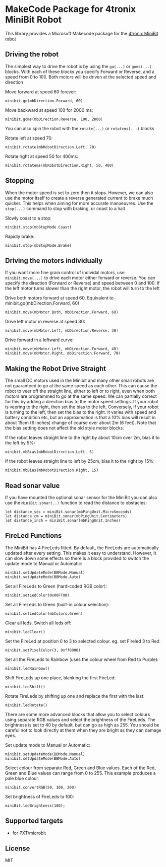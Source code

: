 # MakeCode Package for 4tronix MiniBit Robot

This library provides a Microsoft Makecode package for the [4tronix MiniBit robot](https://4tronix.co.uk/minibit)

## Driving the robot    
The simplest way to drive the robot is by using the `go(...)` or `goms(...)` blocks.
With each of these blocks you specify Forward or Reverse, and a speed from 0 to 100.
Both motors will be driven at the selected speed and direction

Move forward at speed 60 forever:

```block
minibit.go(mbDirection.Forward, 60)
```

Move backward at speed 100 for 2000 ms:

```block
minibit.goms(mbDirection.Reverse, 100, 2000)
```

You can also spin the robot with the `rotate(...)` or `rotatems(...)` blocks

Rotate left at speed 70:

```block
minibit.rotate(mbRobotDirection.Left, 70)
```

Rotate right at speed 50 for 400ms:

```block
minibit.rotatems(mbRobotDirection.Right, 50, 400)
```   

## Stopping
When the motor speed is set to zero then it stops. However, we can also use the motor itself to create a reverse generated current to brake much quicker.
This helps when aiming for more accurate manoeuvres. Use the `stop(...)` command to stop with braking, or coast to a halt

Slowly coast to a stop:

```block
minibit.stop(mbStopMode.Coast)
```

Rapidly brake:

```block
minibit.stop(mbStopMode.Brake)
```

## Driving the motors individually

If you want more fine grain control of individal motors, use `minibit.move(...)` to drive each motor either forward or reverse.
You can specify the direction (Forward or Reverse) and speed between 0 and 100.
If the left motor turns slower than the right motor, the robot will turn to the left

Drive both motors forward at speed 60. Equivalent to minibit.go(mbDirection.Forward, 60)

```block
minibit.move(mbMotor.Both, mbDirection.Forward, 60)
```

Drive left motor in reverse at speed 30:

```block
minibit.move(mbMotor.Left, mbDirection.Reverse, 30)
```

Drive forward in a leftward curve:

```blocks
minibit.move(mbMotor.Left, mbDirection.Forward, 40)
minibit.move(mbMotor.Right, mbDirection.Forward, 70)
```

## Making the Robot Drive Straight

The small DC motors used in the Minibit and many other small robots are not guaranteed to go at the same speed as each other.
This can cause the robot to veer off the straight line, either to left or to right, even when both motors are programmed to go
at the same speed.
We can partially correct for this by adding a direction bias to the motor speed settings.
If your robot is veering to the right, then set the bias to the left.
Conversely, if your robot is turning to the left, then set the bias to the right.
It varies with speed and battery condition etc, but an approximation is that a 10% bias will result in about 15cm (6 inches)
change of course over about 2m (6 feet).
Note that the bias setting does not affect the old style motor blocks.

If the robot leaves straight line to the right by about 10cm over 2m, bias it to the left by 5%:

```block
minibit.mbBias(mbRobotDirection.Left, 5)
```

If the robot leaves straight line to left by 25cm, bias it to the right by 15%:

```block
minibit.mbBias(mbRobotDirection.Right, 15)
```

## Read sonar value

If you have mounted the optional sonar sensor for the MiniBit you can
also use the `MiniBit.sonar(..)` function to read the distance to obstacles:

```blocks
let distance_sec = miniBit.sonar(mbPingUnit.MicroSeconds)
let distance_cm = miniBit.sonar(mbPingUnit.Centimeters)
let distance_inch = miniBit.sonar(mbPingUnit.Inches)
```

## FireLed Functions

The MiniBit has 4 FireLeds fitted.
By default, the FireLeds are automatically updated after every setting. This makes it easy to understand.
However, it can slow down some effects so there is a block provided to switch the update mode to
Manual or Automatic:

```blocks
minibit.setUpdateMode(BBMode.Manual)
minibit.setUpdateMode(BBMode.Auto)
```

Set all FireLeds to Green (hard-coded RGB color):

```block
minibit.setLedColor(0x00FF00)
```

Set all FireLeds to Green (built-in colour selection):

```block
minibit.setLedColor(mbColors.Green)
```

Clear all leds. Switch all leds off:

```block
minibit.ledClear()
```

Set the FireLed at position 0 to 3 to selected colour. eg. set Fireled 3 to Red:

```block
minibit.setPixelColor(3, 0xff0000)
```

Set all the FireLeds to Rainbow (uses the colour wheel from Red to Purple):

```block
minibit.ledRainbow()
```

Shift FireLeds up one place, blanking the first FireLed:

```block
minibit.ledShift()
```

Rotate FireLeds by shifting up one and replace the first with the last:

```block
minibit.ledRotate()
```

There are some more advanced blocks that allow you to select colours using separate RGB values
and select the brightness of the FireLeds.
The brightness is set to 40 by default, but can go as high as 255.
You should be careful not to look directly at them when they are bright as they can damage eyes.

Set update mode to Manual or Automatic:

```blocks
minibit.setUpdateMode(BBMode.Manual)
minibit.setUpdateMode(BBMode.Auto)
```


Select colour from separate Red, Green and Blue values. Each of the Red, Green and Blue values can range from 0 to 255. This example produces a pale blue colour:

```block
minibit.convertRGB(50, 100, 200)
```

Set brightness of FireLeds to 100:

```block
miniBit.ledBrightness(100);
```

## Supported targets

* for PXT/microbit

## License

MIT
